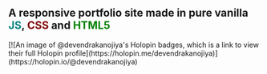 <h2> A responsive portfolio site made in pure vanilla <span style="color:teal;">JS</span>, <span style="color:maroon;">CSS</span> and <span style="color:green;">HTML5</span></h2>
[![An image of @devendrakanojiya's Holopin badges, which is a link to view their full Holopin profile](https://holopin.me/devendrakanojiya)](https://holopin.io/@devendrakanojiya)

